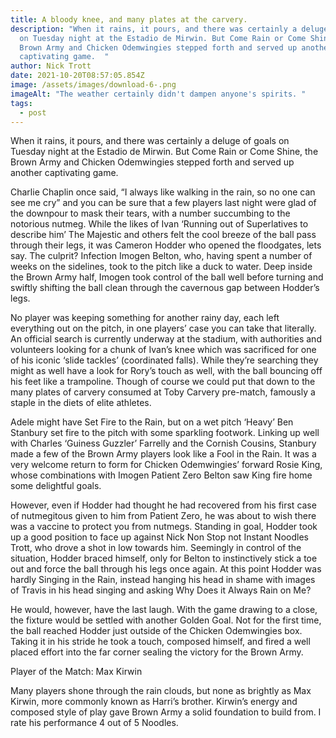 ```yaml
---
title: A bloody knee, and many plates at the carvery.
description: "When it rains, it pours, and there was certainly a deluge of goals
  on Tuesday night at the Estadio de Mirwin. But Come Rain or Come Shine, the
  Brown Army and Chicken Odemwingies stepped forth and served up another
  captivating game.  "
author: Nick Trott
date: 2021-10-20T08:57:05.854Z
image: /assets/images/download-6-.png
imageAlt: "The weather certainly didn't dampen anyone's spirits. "
tags:
  - post
---
```

When it rains, it pours, and there was certainly a deluge of goals on Tuesday night at the Estadio de Mirwin. But Come Rain or Come Shine, the Brown Army and Chicken Odemwingies stepped forth and served up another captivating game.  



Charlie Chaplin once said, “I always like walking in the rain, so no one can see me cry” and you can be sure that a few players last night were glad of the downpour to mask their tears, with a number succumbing to the notorious nutmeg. While the likes of Ivan ‘Running out of Superlatives to describe him’ The Majestic and others felt the cool breeze of the ball pass through their legs, it was Cameron Hodder who opened the floodgates, lets say. The culprit? Infection Imogen Belton, who, having spent a number of weeks on the sidelines, took to the pitch like a duck to water. Deep inside the Brown Army half, Imogen took control of the ball well before turning and swiftly shifting the ball clean through the cavernous gap between Hodder’s legs. 



No player was keeping something for another rainy day, each left everything out on the pitch, in one players’ case you can take that literally. An official search is currently underway at the stadium, with authorities and volunteers looking for a chunk of Ivan’s knee which was sacrificed for one of his iconic ‘slide tackles’ (coordinated falls). While they’re searching they might as well have a look for Rory’s touch as well, with the ball bouncing off his feet like a trampoline. Though of course we could put that down to the many plates of carvery consumed at Toby Carvery pre-match, famously a staple in the diets of elite athletes.  

Adele might have Set Fire to the Rain, but on a wet pitch ‘Heavy’ Ben Stanbury set fire to the pitch with some sparkling footwork. Linking up well with Charles ‘Guiness Guzzler’ Farrelly and the Cornish Cousins, Stanbury made a few of the Brown Army players look like a Fool in the Rain. It was a very welcome return to form for Chicken Odemwingies’ forward Rosie King, whose combinations with Imogen Patient Zero Belton saw King fire home some delightful goals. 



However, even if Hodder had thought he had recovered from his first case of nutmegitous given to him from Patient Zero, he was about to wish there was a vaccine to protect you from nutmegs. Standing in goal, Hodder took up a good position to face up against Nick Non Stop not Instant Noodles Trott, who drove a shot in low towards him. Seemingly in control of the situation, Hodder braced himself, only for Belton to instinctively stick a toe out and force the ball through his legs once again. At this point Hodder was hardly Singing in the Rain, instead hanging his head in shame with images of Travis in his head singing and asking Why Does it Always Rain on Me? 



He would, however, have the last laugh. With the game drawing to a close, the fixture would be settled with another Golden Goal. Not for the first time, the ball reached Hodder just outside of the Chicken Odemwingies box. Taking it in his stride he took a touch, composed himself, and fired a well placed effort into the far corner sealing the victory for the Brown Army. 



Player of the Match: Max Kirwin



Many players shone through the rain clouds, but none as brightly as Max Kirwin, more commonly known as Harri’s brother. Kirwin’s energy and composed style of play gave Brown Army a solid foundation to build from. I rate his performance 4 out of 5 Noodles.